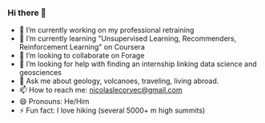 ### Hi there 👋

- 🔭 I’m currently working on my professional retraining
- 🌱 I’m currently learning "Unsupervised Learning, Recommenders, Reinforcement Learning" on Coursera
- 👯 I’m looking to collaborate on Forage
- 🤔 I’m looking for help with finding an internship linking data science and geosciences
- 💬 Ask me about geology, volcanoes, traveling, living abroad.
- 📫 How to reach me: nicolaslecorvec@gmail.com
- 😄 Pronouns: He/Him
- ⚡ Fun fact: I love hiking (several 5000+ m high summits)
